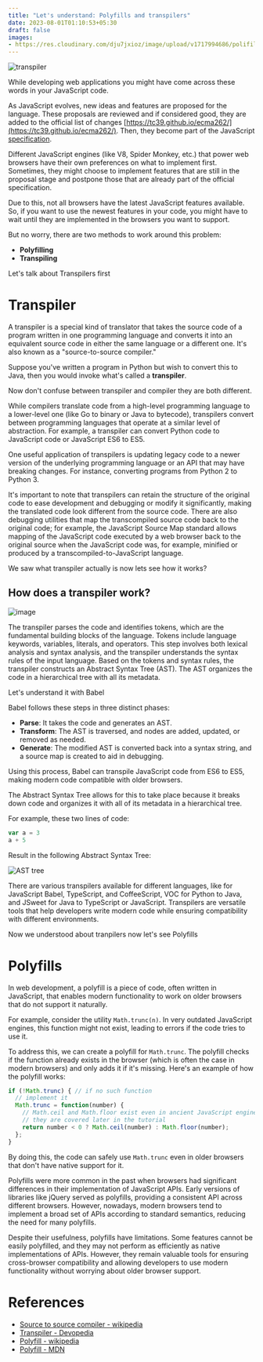 ```yaml
---
title: "Let's understand: Polyfills and transpilers"
date: 2023-08-01T01:10:53+05:30
draft: false
images:
- https://res.cloudinary.com/dju7jxioz/image/upload/v1717994686/polifills_thumbnail_iptrxt.png
---
```


![transpiler](https://i.giphy.com/media/v1.Y2lkPTc5MGI3NjExcnI0cmN6ZnY5YjVlaHU5bXlvZzJybXJtOG0zZWlmMzh6ZzI0cHJjeSZlcD12MV9pbnRlcm5hbF9naWZfYnlfaWQmY3Q9Zw/Uu02NeT9btwL0yhgxa/giphy.gif)

While developing web applications you might have come across these words in your JavaScript code.

As JavaScript evolves, new ideas and features are proposed for the language. These proposals are reviewed and if considered good, they are added to the official list of changes [https://tc39.github.io/ecma262/](https://tc39.github.io/ecma262/). Then, they become part of the JavaScript [specification](https://www.ecma-international.org/publications-and-standards/standards/ecma-262/).

Different JavaScript engines (like V8, Spider Monkey, etc.) that power web browsers have their own preferences on what to implement first. Sometimes, they might choose to implement features that are still in the proposal stage and postpone those that are already part of the official specification.

Due to this, not all browsers have the latest JavaScript features available. So, if you want to use the newest features in your code, you might have to wait until they are implemented in the browsers you want to support.

But no worry, there are two methods to work around this problem:
- **Polyfilling**
- **Transpiling**

Let's talk about Transpilers first

# Transpiler
A transpiler is a special kind of translator that takes the source code of a program written in one programming language and converts it into an equivalent source code in either the same language or a different one. It's also known as a "source-to-source compiler."

Suppose you've written a program in Python but wish to convert this to Java, then you would invoke what's called a **transpiler**.

Now don't confuse between transpiler and compiler they are both different.

While compilers translate code from a high-level programming language to a lower-level one (like Go to binary or Java to bytecode), transpilers convert between programming languages that operate at a similar level of abstraction. For example, a transpiler can convert Python code to JavaScript code or JavaScript ES6 to ES5.

One useful application of transpilers is updating legacy code to a newer version of the underlying programming language or an API that may have breaking changes. For instance, converting programs from Python 2 to Python 3.

It's important to note that transpilers can retain the structure of the original code to ease development and debugging or modify it significantly, making the translated code look different from the source code. There are also debugging utilities that map the transcompiled source code back to the original code; for example, the JavaScript Source Map standard allows mapping of the JavaScript code executed by a web browser back to the original source when the JavaScript code was, for example, minified or produced by a transcompiled-to-JavaScript language.

We saw what transpiler actually is now lets see how it works?

## How does a transpiler work?

![image](https://res.cloudinary.com/dju7jxioz/image/upload/v1717996138/transpiler-working-min_pcf9rt.webp)

The transpiler parses the code and identifies tokens, which are the fundamental building blocks of the language. Tokens include language keywords, variables, literals, and operators. This step involves both lexical analysis and syntax analysis, and the transpiler understands the syntax rules of the input language. Based on the tokens and syntax rules, the transpiler constructs an Abstract Syntax Tree (AST). The AST organizes the code in a hierarchical tree with all its metadata.

Let's understand it with Babel

Babel follows these steps in three distinct phases:

- **Parse**: It takes the code and generates an AST.
- **Transform**: The AST is traversed, and nodes are added, updated, or removed as needed.
- **Generate**: The modified AST is converted back into a syntax string, and a source map is created to aid in debugging.

Using this process, Babel can transpile JavaScript code from ES6 to ES5, making modern code compatible with older browsers.

The Abstract Syntax Tree allows for this to take place because it breaks down code and organizes it with all of its metadata in a hierarchical tree.

For example, these two lines of code:

```javascript
var a = 3
a + 5
```

Result in the following Abstract Syntax Tree:

![AST tree](https://res.cloudinary.com/dju7jxioz/image/upload/v1717995041/ast_tree_mhyh1g.png)

There are various transpilers available for different languages, like for JavaScript Babel, TypeScript, and CoffeeScript, VOC for Python to Java, and JSweet for Java to TypeScript or JavaScript. Transpilers are versatile tools that help developers write modern code while ensuring compatibility with different environments.

Now we understood about tranpilers now let's see Polyfills

# Polyfills

In web development, a polyfill is a piece of code, often written in JavaScript, that enables modern functionality to work on older browsers that do not support it naturally.

For example, consider the utility `Math.trunc(n)`. In very outdated JavaScript engines, this function might not exist, leading to errors if the code tries to use it.

To address this, we can create a polyfill for `Math.trunc`. The polyfill checks if the function already exists in the browser (which is often the case in modern browsers) and only adds it if it's missing. Here's an example of how the polyfill works:

```javascript
if (!Math.trunc) { // if no such function
  // implement it
  Math.trunc = function(number) {
    // Math.ceil and Math.floor exist even in ancient JavaScript engines
    // they are covered later in the tutorial
    return number < 0 ? Math.ceil(number) : Math.floor(number);
  };
}
```

By doing this, the code can safely use `Math.trunc` even in older browsers that don't have native support for it.

Polyfills were more common in the past when browsers had significant differences in their implementation of JavaScript APIs. Early versions of libraries like jQuery served as polyfills, providing a consistent API across different browsers. However, nowadays, modern browsers tend to implement a broad set of APIs according to standard semantics, reducing the need for many polyfills.

Despite their usefulness, polyfills have limitations. Some features cannot be easily polyfilled, and they may not perform as efficiently as native implementations of APIs. However, they remain valuable tools for ensuring cross-browser compatibility and allowing developers to use modern functionality without worrying about older browser support.

# References
- [Source to source compiler - wikipedia](https://en.wikipedia.org/wiki/Source-to-source_compiler)
- [Transpiler - Devopedia](https://devopedia.org/transpiler)
- [Polyfill - wikipedia](https://en.wikipedia.org/wiki/Polyfill_(programming))
- [Polyfill - MDN](https://developer.mozilla.org/en-US/docs/Glossary/Polyfill)